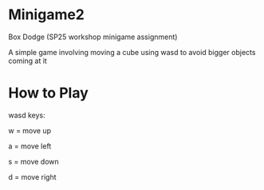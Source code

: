# Minigame2
Box Dodge (SP25 workshop minigame assignment)

A simple game involving moving a cube using wasd to avoid bigger objects coming at it

# How to Play
wasd keys:

w = move up

a = move left

s = move down

d = move right
